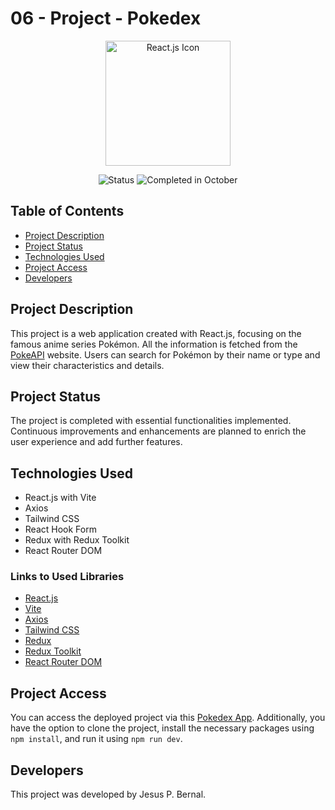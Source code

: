 # 06 - Project - Pokedex

<p align="center">
  <a href="https://reactjs.org/">
    <img src="https://upload.wikimedia.org/wikipedia/commons/a/a7/React-icon.svg" width="200" alt="React.js Icon">
  </a>
</p>

<p align="center">
  <img src="https://img.shields.io/badge/Status-Completed-brightgreen" alt="Status">
  <img src="https://img.shields.io/badge/Completed%20in-October-blue" alt="Completed in October">
</p>

## Table of Contents

- [Project Description](#project-description)
- [Project Status](#project-status)
- [Technologies Used](#technologies-used)
- [Project Access](#project-access)
- [Developers](#developers)

## Project Description

This project is a web application created with React.js, focusing on the famous anime series Pokémon. All the information is fetched from the [PokeAPI](https://pokeapi.co/) website. Users can search for Pokémon by their name or type and view their characteristics and details.

## Project Status

The project is completed with essential functionalities implemented. Continuous improvements and enhancements are planned to enrich the user experience and add further features.

## Technologies Used

- React.js with Vite
- Axios
- Tailwind CSS
- React Hook Form
- Redux with Redux Toolkit
- React Router DOM

### Links to Used Libraries

- [React.js](https://reactjs.org/)
- [Vite](https://vitejs.dev/)
- [Axios](https://axios-http.com/)
- [Tailwind CSS](https://tailwindcss.com/)
- [Redux](https://redux.js.org/)
- [Redux Toolkit](https://redux-toolkit.js.org/)
- [React Router DOM](https://reactrouter.com/)

## Project Access

You can access the deployed project via this [Pokedex App](https://weather-app-jbx.netlify.app). Additionally, you have the option to clone the project, install the necessary packages using `npm install`, and run it using `npm run dev`.

## Developers

This project was developed by Jesus P. Bernal.

